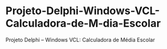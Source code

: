 # Projeto-Delphi-Windows-VCL-Calculadora-de-M-dia-Escolar
Projeto Delphi – Windows VCL: Calculadora de Média Escolar
